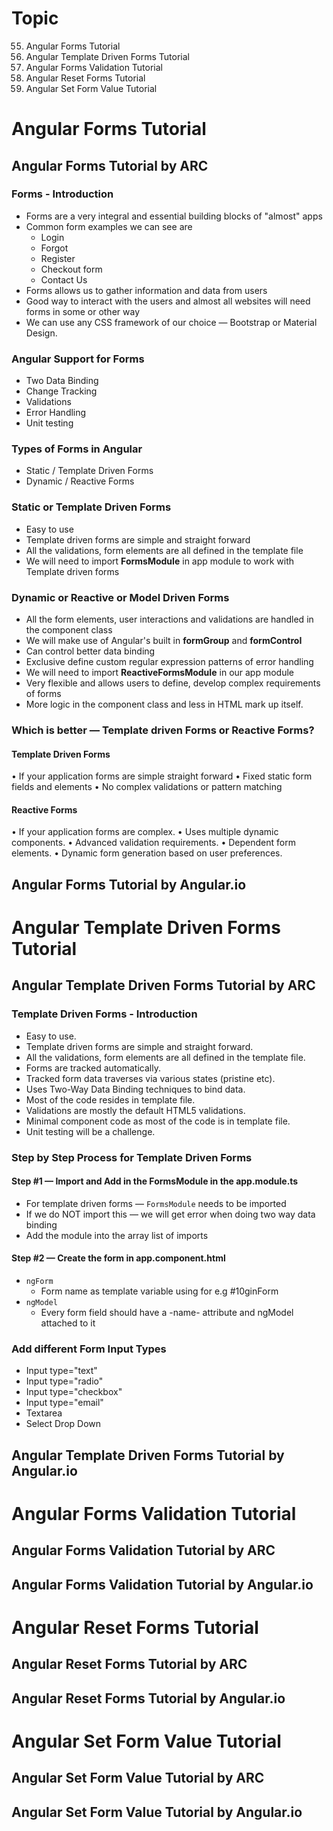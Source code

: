 # Topic

55. Angular Forms Tutorial
58. Angular Template Driven Forms Tutorial
59. Angular Forms Validation Tutorial
60. Angular Reset Forms Tutorial
61. Angular Set Form Value Tutorial

# Angular Forms Tutorial

## Angular Forms Tutorial by ARC

### Forms - Introduction

* Forms are a very integral and essential building blocks of "almost" apps
* Common form examples we can see are
  * Login
  * Forgot
  * Register
  * Checkout form
  * Contact Us
* Forms allows us to gather information and data from users
* Good way to interact with the users and almost all websites will need forms in some or other way
* We can use any CSS framework of our choice — Bootstrap or Material Design.

### Angular Support for Forms

* Two Data Binding
* Change Tracking
* Validations
* Error Handling
* Unit testing

### Types of Forms in Angular

* Static / Template Driven Forms
* Dynamic / Reactive Forms

### Static or Template Driven Forms

* Easy to use
* Template driven forms are simple and straight forward
* All the validations, form elements are all defined in the template file
* We will need to import **FormsModuIe** in app module to work with Template driven forms

### Dynamic or Reactive or Model Driven Forms

* All the form elements, user interactions and validations are handled in the component class
* We will make use of Angular's built in **formGroup** and **formControI**
* Can control better data binding
* Exclusive define custom regular expression patterns of error handling
* We will need to import **ReactiveFormsModuIe** in our app module
* Very flexible and allows users to define, develop complex requirements of forms
* More logic in the component class and less in HTML mark up itself.

### Which is better — Template driven Forms or Reactive Forms?

#### Template Driven Forms

• If your application forms are simple straight forward
• Fixed static form fields and elements
• No complex validations or pattern matching

#### Reactive Forms

• If your application forms are complex.
• Uses multiple dynamic components.
• Advanced validation requirements.
• Dependent form elements.
• Dynamic form generation based on user preferences.

## Angular Forms Tutorial by  Angular.io


# Angular Template Driven Forms Tutorial

## Angular Template Driven Forms Tutorial by ARC

### Template Driven Forms - Introduction

* Easy to use.
* Template driven forms are simple and straight forward.
* All the validations, form elements are all defined in the template file.
* Forms are tracked automatically.
* Tracked form data traverses via various states (pristine etc).
* Uses Two-Way Data Binding techniques to bind data.
* Most of the code resides in template file.
* Validations are mostly the default HTML5 validations.
* Minimal component code as most of the code is in template file.
* Unit testing will be a challenge.

### Step by Step Process for Template Driven Forms

#### Step #1 — Import and Add in the FormsModule in the app.module.ts

* For template driven forms — `FormsModule` needs to be imported
* If we do NOT import this — we will get error when doing two way data binding
* Add the module into the array list of imports
  
#### Step #2 — Create the form in app.component.html

* `ngForm`
  * Form name as template variable using for e.g #10ginForm
* `ngModel`
  * Every form field should have a -name- attribute and ngModel attached to it

### Add different Form Input Types

* Input type="text"
* Input type="radio"
* Input type="checkbox"
* Input type="email"
* Textarea
* Select Drop Down

## Angular Template Driven Forms Tutorial by  Angular.io

# Angular Forms Validation Tutorial

## Angular Forms Validation Tutorial by ARC

## Angular Forms Validation Tutorial by  Angular.io

# Angular Reset Forms Tutorial

## Angular Reset Forms Tutorial by ARC

## Angular Reset Forms Tutorial by  Angular.io

# Angular Set Form Value Tutorial

## Angular Set Form Value Tutorial by ARC

## Angular Set Form Value Tutorial by  Angular.io
